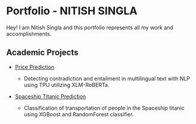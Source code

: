 # **Portfolio** - NITISH SINGLA

Hey! I am Nitish Singla and this portfolio represents all my work and accomplishments.


## Academic Projects

- [Price Prediction](https://github.com/Salty-duck0/Price-Prediction)
  - Detecting contradiction and entailment in multilingual text with NLP using TPU utilizing XLM-RoBERTa.

- [Spaceship Titanic Prediction](https://github.com/wannasleepforlong/Spaceship-Titanic-Transport-Prediction)
  - Classification of transportation of people in the Spaceship titanic using XGBoost and RandomForest classifier.
    



